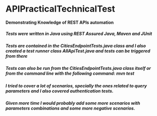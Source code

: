 # APIPracticalTechnicalTest

**Demonstrating Knowledge of REST APIs automation**

##### Tests were written in Java using REST Assured Java, Maven and JUnit
##### Tests are contained in the CitiesEndpointTests.java class and I also created a test runner class AllApiTest.java and tests can be triggered from there 
##### Tests can also be run from the CitiesEndpointTests.java class itself or from the command line with the following command:  mvn test
##### I tried to cover a lot of scenarios, specially the ones related to query parameters and I also covered authentication tests.
##### Given more time I would probably add some more scenarios with parameters combinations and some more negative scenarios.